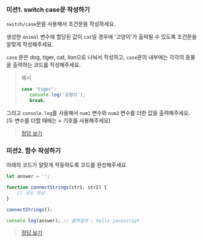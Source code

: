 ### 미션1. switch case문 작성하기

`switch/case`문을 사용해서 조건문을 작성하세요.

생성한 `animal` 변수에 할당된 값이 `cat`일 경우에 '고양이'가 출력될 수 있도록 조건문을 알맞게 작성해주세요.

`case` 문은 dog, tiger, cat, lion으로 나눠서 작성하고,
`case`문의 내부에는 각각의 동물을 출력하는 코드를 작성해주세요.

> 예시
>
> ```js
> case 'tiger':
>    console.log('호랑이');
>    break;
> ```

그리고 `console.log`를 사용해서 `num1` 변수와 `num2` 변수를 더한 값을 출력해주세요.
(두 변수를 더할 때에는 + 기호를 사용해주세요)

> [정답 보기](https://github.com/hbin12212/one-bite2/tree/main/day02/misson/answer/mission1/index.js)

### 미션2. 함수 작성하기

아래의 코드가 알맞게 작동하도록 코드를 완성해주세요.

```js
let answer = '';

function connectStrings(str1, str2) {
    // 코드 작성
}

connectStrings();

console.log(answer); // 출력결과 : hello javascript
```

> [정답 보기](https://github.com/hbin12212/one-bite2/tree/main/day02/misson/answer/mission2/index.js)
